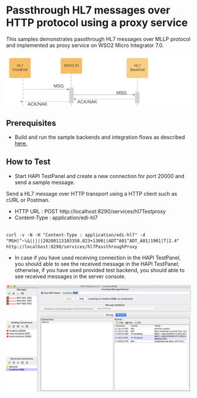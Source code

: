 # Passthrough HL7 messages over HTTP protocol using a proxy service

This samples demonstrates passthrough HL7 messages over MLLP protocol and implemented as proxy service on WSO2 Micro Integrator 7.0. 

![Passthrough HL7 messages over MLLP protocol using a proxy service ](images/case-1.png)

## Prerequisites

* Build and run the sample backends and integration flows as described  [here.](https://github.com/sagara-gunathunga/hl7-wso2-integration-samples/blob/master/hl7-integration-sample/README.md#how-to-build)



## How to Test



* Start HAPI TestPanel and create a new connection for port 20000 and send a sample message. 

Send a HL7 message over HTTP transport using a HTTP client such as cURL or Postman. 

* HTTP URL : POST http://localhost:8290/services/hl7Testproxy
* Content-Type : application/edi-hl7

```

curl -v -N -H "Content-Type : application/edi-hl7" -d "MSH|^~\&|||||20200113103350.823+1300||ADT^A01^ADT_A01|1901|T|2.4" http://localhost:8290/services/hl7PassthroughProxy

```


* In case if you have used receiving connection in the HAPI TestPanel, you should able to see the received message in the 
HAPI TestPanel; otherwise, if you have used provided test backend, you should able to see received messages in the 
server console.  

![Sending a message to HL7 InboundEndpoint ](images/3.png?raw=true)

 


